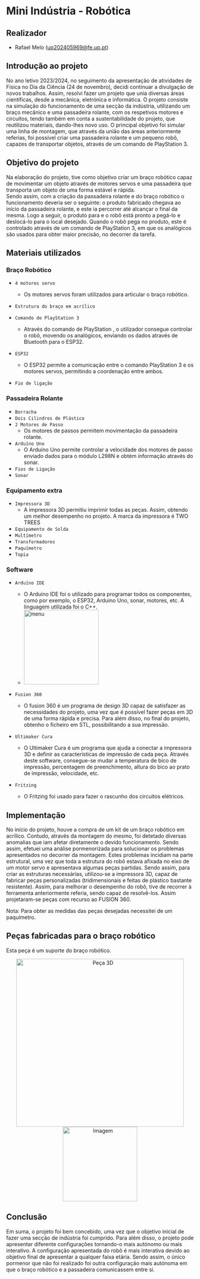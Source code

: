 # Mini Indústria - Robótica

## Realizador
- Rafael Melo (up202405969@fe.up.pt)

## Introdução ao projeto

No ano letivo 2023/2024, no seguimento da apresentação de atividades de Física no Dia da Ciência (24 de novembro), decidi continuar a divulgação de novos trabalhos. Assim, resolvi fazer um projeto que unia diversas áreas científicas, desde a mecânica, eletrónica e informática.
O projeto consiste na simulação do funcionamento de uma secção da indústria, utilizando um braço mecânico e uma passadeira rolante, com os respetivos motores e circuitos, tendo também em conta a sustentabilidade do projeto, que reutilizou materiais, dando-lhes novo uso.
O principal objetivo foi simular uma linha de montagem, que através da união das áreas anteriormente referias, foi possível criar uma passadeira rolante e um pequeno robô, capazes de transportar objetos, através de um comando de PlayStation 3.


## Objetivo do projeto
Na elaboração do projeto, tive como objetivo criar um braço robótico capaz de movimentar um objeto através de motores servos e uma passadeira que transporta um objeto de uma forma estável e rápida.  
Sendo assim, com a criação da passadeira rolante e do braço robótico o funcionamento deveria ser o seguinte: o produto fabricado chegava ao início da passadeira rolante, e este ia percorrer até alcançar o final da mesma. Logo a seguir, o produto para e o robô está pronto a pegá-lo e deslocá-lo para o local desejado. 
Quando o robô pega no produto, este é controlado através de um comando de PlayStation 3, em que os analógicos são usados para obter maior precisão, no decorrer da tarefa. 

## Materiais utilizados
### Braço Robótico 
- `4 motores servo`
  - Os motores servos foram utilizados para articular o braço robótico.  
- `Estrutura do braço em acrílico`

- `Comando de PlayStation 3` 
   - Através do comando de PlayStation , o utilizador consegue controlar o robô, movendo os analógicos, enviando os dados através de Bluetooth para o ESP32.

- `ESP32`
   - O ESP32 permite a comunicação entre o comando PlayStation 3 e os motores servos, permitindo a coordenação entre ambos. 
- `Fio de ligação`

### Passadeira Rolante
- `Borracha`
- `Dois Cilindros de Plástico` 
- `2 Motores de Passo` 
  - Os motores de passos permitem movimentação da passadeira rolante. 
- `Arduíno Uno`
  - O Arduíno Uno permite controlar a velocidade dos motores de passo enviado dados para o módulo L298N e obtém informação através do sonar.
- `Fios de Ligação` 
- `Sonar`

### Equipamento extra
- `Impressora 3D`
  - A impressora 3D permitiu imprimir todas as peças. Assim, obtendo um melhor desempenho no projeto. A marca da impressora é TWO TREES
- `Equipamento de Solda`
- `Multímetro`
- `Transformadores` 
- `Paquímetro`
- `Topia`
### Software 
- `Arduíno IDE`
  - O Arduíno IDE foi o utilizado para programar todos os componentes, como por exemplo, o ESP32, Arduíno Uno, sonar, motores, etc. A linguagem utilizada foi o C++.
  - <img src="https://raw.githubusercontent.com/Raf1nhaM5869/Mini-industria/main/src/asseats/download%20(3).png" alt="menu" width="200px" height="200px">

- `Fusion 360` 
  - O fusion 360 é um programa de design 3D capaz de satisfazer as necessidades do projeto, uma vez que é possível fazer peças em 3D de uma forma rápida e precisa. Para além disso, no final do projeto, obtenho o ficheiro em STL, possibilitando a sua impressão. 
- `Ultimaker Cura`
  - O Ultimaker Cura é um programa que ajuda a conectar a impressora 3D e definir as características de impressão de cada peça. Através deste software, consegue-se mudar a temperatura de bico de impressão, percentagem de preenchimento, altura do bico ao prato de impressão, velocidade, etc.
- `Fritzing`
  - O Fritzing foi usado para fazer o rascunho dos circuitos elétricos.



## Implementação
No início do projeto, houve a compra de um kit de um braço robótico em acrílico. Contudo, através da montagem do mesmo, foi detetado diversas anomalias que iam afetar diretamente o devido funcionamento. Sendo assim, efetuei uma análise pormenorizada para solucionar os problemas apresentados no decorrer da montagem. Estes problemas incidiam na parte estrutural, uma vez que toda a estrutura do robô estava afixada no eixo de um motor servo e apresentava algumas peças partidas.
Sendo assim, para criar as estruturas necessárias, utilizou-se a impressora 3D, capaz de fabricar peças personalizadas (tridimensionais e feitas de plástico bastante resistente). 
Assim, para melhorar o desempenho do robô, tive de recorrer à ferramenta anteriormente referia, sendo capaz de resolvê-los. Assim projetaram-se peças com recurso ao FUSION 360.

Nota: Para obter as medidas das peças desejadas necessitei de um paquímetro. 
## Peças fabricadas para o braço robótico
Esta peça é um suporte do braço robótico.
<p align="center">
  <img src="https://raw.githubusercontent.com/Raf1nhaM5869/Mini-industria/main/src/asseats/pe%C3%A7a1.3d.png" alt="Peça 3D" width="450"/>
  <img src="https://raw.githubusercontent.com/Raf1nhaM5869/Mini-industria/main/src/asseats/IMG_20231211_163835.jpg" alt="Imagem" width="200"/>
</p>

## Conclusão

Em suma, o projeto foi bem concebido, uma vez que o objetivo inicial de fazer uma secção de indústria foi cumprido. Para além disso, o projeto pode apresentar diferente configurações tornando-o mais autónomo ou mais interativo. A configuração apresentada do robô é mais interativa devido ao objetivo final de apresentar a qualquer faixa etária. Sendo assim, o único pormenor que não foi realizado foi outra configuração mais autónoma em que o braço robótico e a passadeira comunicassem entre si. 
